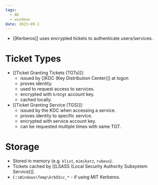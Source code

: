 ```yaml
---
tags:
  - AD
  - windows
date: 2023-09-1
---
```

- [[Kerberos]] uses encrypted tickets to authenticate users/services.
# Ticket Types

- [[Ticket Granting Tickets (TGTs)]]:
	- issued by [[KDC (Key Distribution Center)]] at logon
	- proves identity.
	- used to request access to services.
	- encrypted with `krbtgt` account key.
	- cached locally.
- [[Ticket Granting Service (TGS)]]:
	- issued by the KDC when accessing a service.
	- proves identity to specific service.
	- encrypted with service account key.
	- can be requested multiple times with same TGT.
# Storage

- Stored in memory (e.g. `klist`, `mimikatz`, `rubeus`).
- Tickets cached by [[LSASS (Local Security Authority Subsystem Service)]].
- `C:\Windows\Temp\krb55cc_*` - if using MIT Kerberos.